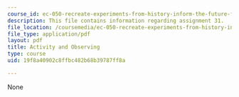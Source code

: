 ```yaml
---
course_id: ec-050-recreate-experiments-from-history-inform-the-future-from-the-past-galileo-january-iap-2010
description: This file contains information regarding assignment 31.
file_location: /coursemedia/ec-050-recreate-experiments-from-history-inform-the-future-from-the-past-galileo-january-iap-2010/19f8a40902c8ffbc482b68b39787ff8a_MITEC_050IAP10_assn31.pdf
file_type: application/pdf
layout: pdf
title: Activity and Observing
type: course
uid: 19f8a40902c8ffbc482b68b39787ff8a

---
```

None